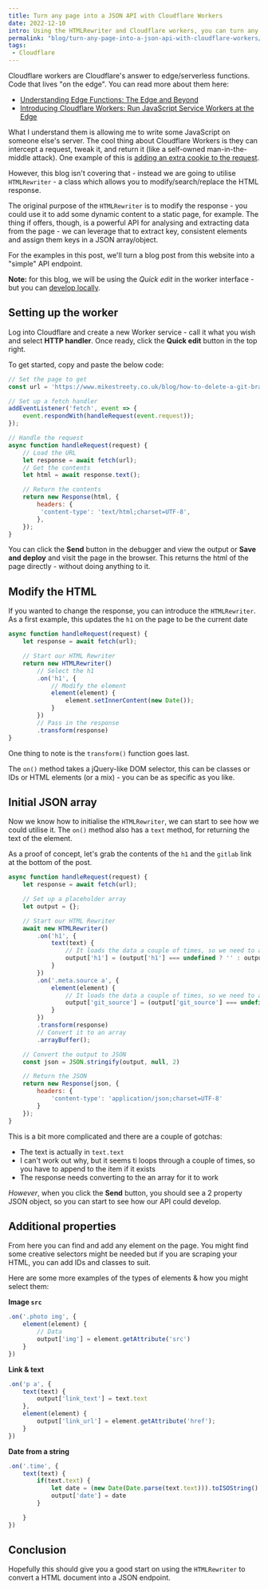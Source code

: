 ```yaml
---
title: Turn any page into a JSON API with Cloudflare Workers
date: 2022-12-10
intro: Using the HTMLRewriter and Cloudflare workers, you can turn any webpage into a JSON endpoint
permalink: "blog/turn-any-page-into-a-json-api-with-cloudflare-workers/"
tags:
 - Cloudflare
---
```


Cloudflare workers are Cloudflare's answer to edge/serverless functions. Code that lives "on the edge". You can read more about them here:

- [Understanding Edge Functions: The Edge and Beyond](https://www.netlify.com/blog/edge-functions-explained/)
- [Introducing Cloudflare Workers: Run JavaScript Service Workers at the Edge](https://blog.cloudflare.com/introducing-cloudflare-workers/)

What I understand them is allowing me to write some JavaScript on someone else's server. The cool thing about Cloudflare Workers is they can intercept a request, tweak it, and return it (like a self-owned man-in-the-middle attack). One example of this is [adding an extra cookie to the request](/blog/using-cloudflare-workers-to-set-a-cookie-based-on-a-get-parameter-or-path/).

However, this blog isn't covering that - instead we are going to utilise `HTMLRewriter` - a class which allows you to modify/search/replace the HTML response.

The original purpose of the `HTMLRewriter` is to modify the response - you could use it to add some dynamic content to a static page, for example. The thing if offers, though, is a powerful API for analysing and extracting data from the page - we can leverage that to extract key, consistent elements and assign them keys in a JSON array/object.

For the examples in this post, we'll turn a blog post from this website into a "simple" API endpoint.

<strong class="info">Note:</strong> for this blog, we will be using the _Quick edit_ in the worker interface - but you can [develop locally](https://developers.cloudflare.com/workers/get-started/guide/).

## Setting up the worker

Log into Cloudflare and create a new Worker service - call it what you wish and select **HTTP handler**. Once ready, click the **Quick edit** button in the top right.

To get started, copy and paste the below code:

```js
// Set the page to get
const url = 'https://www.mikestreety.co.uk/blog/how-to-delete-a-git-branch/'

// Set up a fetch handler
addEventListener('fetch', event => {
	event.respondWith(handleRequest(event.request));
});

// Handle the request
async function handleRequest(request) {
	// Load the URL
	let response = await fetch(url);
	// Get the contents
	let html = await response.text();

	// Return the contents
	return new Response(html, {
		headers: {
		 'content-type': 'text/html;charset=UTF-8',
		},
	});
}
```

You can click the **Send** button in the debugger and view the output or **Save and deploy** and visit the page in the browser. This returns the html of the page directly - without doing anything to it.

## Modify the HTML

If you wanted to change the response, you can introduce the `HTMLRewriter`. As a first example, this updates the `h1` on the page to be the current date

```js
async function handleRequest(request) {
	let response = await fetch(url);

	// Start our HTML Rewriter
	return new HTMLRewriter()
		// Select the h1
		.on('h1', {
			// Modify the element
			element(element) {
				element.setInnerContent(new Date());
			}
		})
		// Pass in the response
		.transform(response)
}
```

One thing to note is the `transform()` function goes last.

The `on()` method takes a jQuery-like DOM selector, this can be classes or IDs or HTML elements (or a mix) - you can be as specific as you like.

## Initial JSON array

Now we know how to initialise the `HTMLRewriter`, we can start to see how we could utilise it. The `on()` method also has a `text` method, for returning the text of the element.

As a proof of concept, let's grab the contents of the `h1` and the `gitlab` link at the bottom of the post.

```js
async function handleRequest(request) {
	let response = await fetch(url);

	// Set up a placeholder array
	let output = {};

	// Start our HTML Rewriter
	await new HTMLRewriter()
		.on('h1', {
			text(text) {
				// It loads the data a couple of times, so we need to append
				output['h1'] = (output['h1'] === undefined ? '' : output['h1']) + text.text;
			}
		})
		.on('.meta.source a', {
			element(element) {
				// It loads the data a couple of times, so we need to append
				output['git_source'] = (output['git_source'] === undefined ? '' : output['git_source']) + element.getAttribute('href');
			}
		})
		.transform(response)
		// Convert it to an array
		.arrayBuffer();

	// Convert the output to JSON
	const json = JSON.stringify(output, null, 2)

	// Return the JSON
	return new Response(json, {
		headers: {
			'content-type': 'application/json;charset=UTF-8'
		}
	});
}
```

This is a bit more complicated and there are a couple of gotchas:

- The text is actually in `text.text`
- I can't work out why, but it seems ti loops through a couple of times, so you have to append to the item if it exists
- The response needs converting to the an array for it to work

_However_, when you click the **Send** button, you should see a 2 property JSON object, so you can start to see how our API could develop.

## Additional properties

From here you can find and add any element on the page. You might find some creative selectors might be needed but if you are scraping your HTML, you can add IDs and classes to suit.

Here are some more examples of the types of elements & how you might select them:

**Image `src`**

```js
.on('.photo img', {
	element(element) {
		// Data
		output['img'] = element.getAttribute('src')
	}
})
```

**Link & text**

```js
.on('p a', {
	text(text) {
		output['link_text'] = text.text
	},
	element(element) {
		output['link_url'] = element.getAttribute('href');
	}
})
```

**Date from a string**

```js
.on('.time', {
	text(text) {
		if(text.text) {
			let date = (new Date(Date.parse(text.text))).toISOString().split('T')[0]
			output['date'] = date
 		}

	}
})
```

## Conclusion

Hopefully this should give you a good start on using the `HTMLRewriter` to convert a HTML document into a JSON endpoint.
